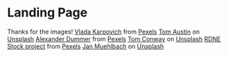 # Landing Page

Thanks for the images!
<a href="https://www.pexels.com/@vlada-karpovich/">Vlada Karpovich</a> from <a href="https://www.pexels.com/photo/green-pine-trees-near-mountain-under-blue-sky-4448861/">Pexels</a>
<a href="https://unsplash.com/@tom607?utm_content=creditCopyText&utm_medium=referral&utm_source=unsplash">Tom Austin</a> on <a href="https://unsplash.com/photos/man-in-black-t-shirt-standing-near-black-and-red-bicycle-XbZy0-JHINA?utm_content=creditCopyText&utm_medium=referral&utm_source=unsplash">Unsplash</a>
<a href="https://www.pexels.com/@alexander-dummer-37646/">Alexander Dummer</a> from <a href="https://www.pexels.com/photo/black-road-bicycle-inside-room-132682/">Pexels</a>
<a href="https://unsplash.com/@tecreate?utm_content=creditCopyText&utm_medium=referral&utm_source=unsplash">Tom Conway</a> on <a href="https://unsplash.com/photos/black-mountain-bike-gear-set-A7Qi_0oqOqA?utm_content=creditCopyText&utm_medium=referral&utm_source=unsplash">Unsplash</a>
<a href="https://www.pexels.com/@rdne/">RDNE Stock project</a> from <a href="https://www.pexels.com/photo/priest-with-rosary-beads-5875445/">Pexels</a>
<a href="https://unsplash.com/@wavingcat?utm_content=creditCopyText&utm_medium=referral&utm_source=unsplash">Jan Muehlbach</a> on <a href="https://unsplash.com/photos/people-hiking-on-mountain-during-daytime-sTa-fO_VM4k?utm_content=creditCopyText&utm_medium=referral&utm_source=unsplash">Unsplash</a>
  